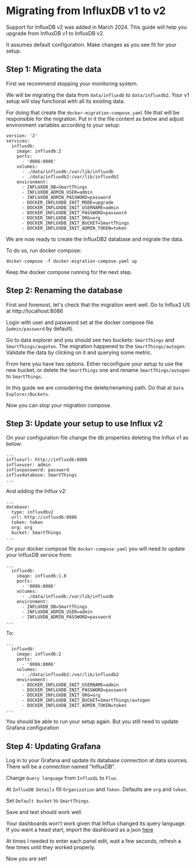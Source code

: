 # Migrating from InfluxDB v1 to v2

Support for InfluxDB v2 was added in March 2024. This guide will help you upgrade from InfluxDB v1 to InfluxDB v2.

It assumes default configuration. Make changes as you see fit for your setup.

## Step 1: Migrating the data

First we recommend stopping your monitoring system.

We will be migrating the data from `data/influxdb` to `data/influxdb2`. Your v1 setup will stay functional with all its existing data.

For doing that create the `docker-migration-compose.yaml` file that will be responsible for the migration. Put in it the file content as below and adjust environment variables according to your setup:

```
version: '2'
services:
  influxdb:
    image: influxdb:2
    ports:
      - '8086:8086'
    volumes:
      - ./data/influxdb:/var/lib/influxdb
      - ./data/influxdb2:/var/lib/influxdb2
    environment:
      - INFLUXDB_DB=SmartThings
      - INFLUXDB_ADMIN_USER=admin
      - INFLUXDB_ADMIN_PASSWORD=password
      - DOCKER_INFLUXDB_INIT_MODE=upgrade
      - DOCKER_INFLUXDB_INIT_USERNAME=admin
      - DOCKER_INFLUXDB_INIT_PASSWORD=password
      - DOCKER_INFLUXDB_INIT_ORG=org
      - DOCKER_INFLUXDB_INIT_BUCKET=SmartThings
      - DOCKER_INFLUXDB_INIT_ADMIN_TOKEN=token
```

We are now ready to create the InfluxDB2 database and migrate the data. 

To do so, run docker compose:
```
docker-compose -f docker-migration-compose.yaml up
```

Keep the docker compose running for the next step.

## Step 2: Renaming the database

First and foremost, let's check that the migration went well. Go to Influx2 US at http://localhost:8086

Login with user and password set at the docker compose file (`admin/password` by default).

Go to data explorer and you should see two buckets: `SmartThings` and `SmartThings/augoten`. The migration happened to the `SmartThings/autogen`. Validate the data by clicking on it and querying some metric.

From here you have two options. Either reconfigure your setup to use the new bucket, or delete the `SmartThings` one and rename `SmartThings/autogen` to `SmartThings`. 

In this guide we are considering the delete/renaming path. Do that at `Data Explorer/Buckets`.

Now you can stop your migration compose.

## Step 3: Update your setup to use Influx v2

On your configuration file change the db properties deleting the Influx v1 as below:
```
...
influxurl: http://influxdb:8086
influxuser: admin
influxpassword: password
influxdatabase: SmartThings
...
```

And adding the Influx v2:
```
...
database:
  type: influxdbv2
  url: http://influxdb:8086
  token: token
  org: org
  bucket: SmartThings
...
```

On your docker compose file `docker-compose.yaml` you will need to update your InfluxDB service from:
```
...
  influxdb:
    image: influxdb:1.8
    ports:
      - '8086:8086'
    volumes:
      - ./data/influxdb:/var/lib/influxdb
    environment:
      - INFLUXDB_DB=SmartThings
      - INFLUXDB_ADMIN_USER=admin
      - INFLUXDB_ADMIN_PASSWORD=password
...
```

To:
```
...
  influxdb:
    image: influxdb:2
    ports:
      - '8086:8086'
    volumes:
      - ./data/influxdb2:/var/lib/influxdb2
    environment:
      - DOCKER_INFLUXDB_INIT_USERNAME=admin
      - DOCKER_INFLUXDB_INIT_PASSWORD=password
      - DOCKER_INFLUXDB_INIT_ORG=org
      - DOCKER_INFLUXDB_INIT_BUCKET=SmartThings/autogen
      - DOCKER_INFLUXDB_INIT_ADMIN_TOKEN=token
...
```
You should be able to run your setup again. But you still need to update Grafana configuration

## Step 4: Updating Grafana

Log in to your Grafana and update its database connection at data sources. There will be a connection named "InfluxDB".

Change `Query language` from `InfluxQL` to `Flux`. 

At `InfluxDB Details` fill `Organization` and `Token`. Defaults are `org` and `token`.

Set `Default bucket` to `SmartThings`. 

Save and test should work well. 

Your dashboards won't work given that Influx changed its query language. If you want a head start, import the dashboard as a json [here](/grafana-provisioning/dashboards/smartthings.json)

At times I needed to enter each panel edit, wait a few seconds, refresh a few times until they worked properly.

Now you are set!

